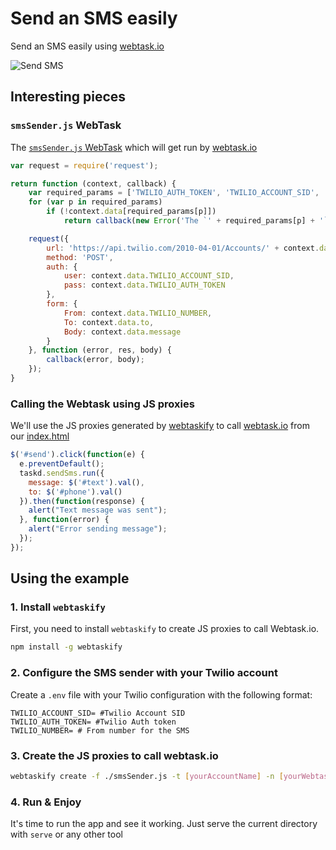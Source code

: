 # Send an SMS easily

Send an SMS easily using [webtask.io](https://webtask.io)

![Send SMS](https://cdn.auth0.com/webtask/sendSms.gif)

## Interesting pieces

### `smsSender.js` WebTask

The [`smsSender.js` WebTask](https://github.com/auth0/webtask-samples/blob/master/sms-sender/smsSender.js) which will get run by [webtask.io](https://webtask.io)

````js
var request = require('request');

return function (context, callback) {
    var required_params = ['TWILIO_AUTH_TOKEN', 'TWILIO_ACCOUNT_SID', 'to', 'TWILIO_NUMBER', 'message'];
    for (var p in required_params)
        if (!context.data[required_params[p]])
            return callback(new Error('The `' + required_params[p] + '` parameter must be provided.'));

    request({
        url: 'https://api.twilio.com/2010-04-01/Accounts/' + context.data.TWILIO_ACCOUNT_SID + '/Messages',
        method: 'POST',
        auth: {
            user: context.data.TWILIO_ACCOUNT_SID,
            pass: context.data.TWILIO_AUTH_TOKEN
        },
        form: {
            From: context.data.TWILIO_NUMBER,
            To: context.data.to,
            Body: context.data.message
        }
    }, function (error, res, body) {
        callback(error, body);
    });
}
````

### Calling the Webtask using JS proxies

We'll use the JS proxies generated by [webtaskify](http://github.com/auth0/webtaskify) to call [webtask.io](https://webtask.io) from our [index.html](https://github.com/auth0/webtask-samples/blob/master/sms-sender/index.html#L33-L43)

```js
$('#send').click(function(e) {
  e.preventDefault();
  taskd.sendSms.run({
    message: $('#text').val(),
    to: $('#phone').val()
  }).then(function(response) {
    alert("Text message was sent");
  }, function(error) {
    alert("Error sending message");
  });
});
```


## Using the example

### 1. Install `webtaskify`

First, you need to install `webtaskify` to create JS proxies to call Webtask.io.

```bash
npm install -g webtaskify
```

### 2. Configure the SMS sender with your Twilio account

Create a `.env` file with your Twilio configuration with the following format:

```properties
TWILIO_ACCOUNT_SID= #Twilio Account SID
TWILIO_AUTH_TOKEN= #Twilio Auth token
TWILIO_NUMBER= # From number for the SMS
```

### 3. Create the JS proxies to call webtask.io

```bash
webtaskify create -f ./smsSender.js -t [yourAccountName] -n [yourWebtaskToken]
```

### 4. Run & Enjoy

It's time to run the app and see it working. Just serve the current directory with `serve` or any other tool




